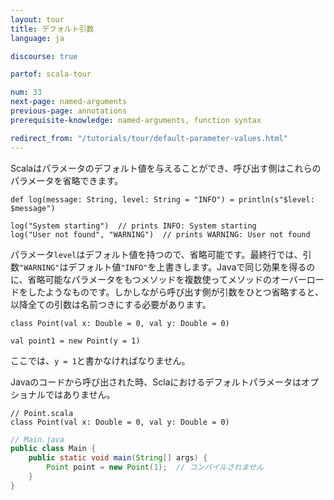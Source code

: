```yaml
---
layout: tour
title: デフォルト引数
language: ja

discourse: true

partof: scala-tour

num: 33
next-page: named-arguments
previous-page: annotations
prerequisite-knowledge: named-arguments, function syntax

redirect_from: "/tutorials/tour/default-parameter-values.html"
---
```


Scalaはパラメータのデフォルト値を与えることができ、呼び出す側はこれらのパラメータを省略できます。

```tut
def log(message: String, level: String = "INFO") = println(s"$level: $message")

log("System starting")  // prints INFO: System starting
log("User not found", "WARNING")  // prints WARNING: User not found
```

パラメータ`level`はデフォルト値を持つので、省略可能です。最終行では、引数`"WARNING"`はデフォルト値`"INFO"`を上書きします。Javaで同じ効果を得るのに、省略可能なパラメータをもつメソッドを複数使ってメソッドのオーバーロードをしたようなものです。しかしながら呼び出す側が引数をひとつ省略すると、以降全ての引数は名前つきにする必要があります。

```tut
class Point(val x: Double = 0, val y: Double = 0)

val point1 = new Point(y = 1)
```
ここでは、`y = 1`と書かなければなりません。

Javaのコードから呼び出された時、Sclaにおけるデフォルトパラメータはオプショナルではありません。

```tut
// Point.scala
class Point(val x: Double = 0, val y: Double = 0)
```

```java
// Main.java
public class Main {
    public static void main(String[] args) {
        Point point = new Point(1);  // コンパイルされません
    }
}
```
